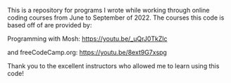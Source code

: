 This is a repository for programs I wrote while working through online coding courses from June to September of 2022. 
The courses this code is based off of are provided by:

Programming with Mosh: https://youtu.be/_uQrJ0TkZlc

and freeCodeCamp.org: https://youtu.be/8ext9G7xspg

Thank you to the excellent instructors who allowed me to learn using this code!
